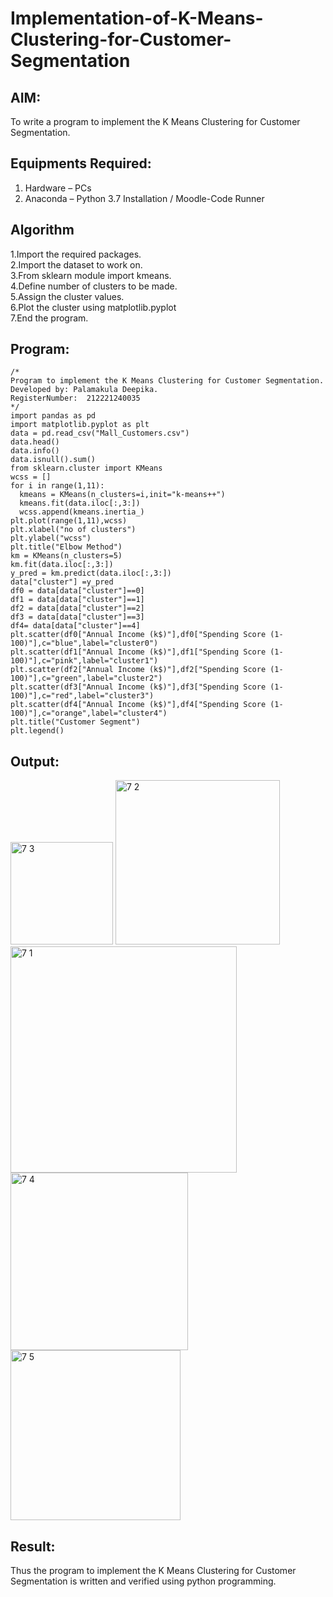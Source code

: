 # Implementation-of-K-Means-Clustering-for-Customer-Segmentation

## AIM:
To write a program to implement the K Means Clustering for Customer Segmentation.

## Equipments Required:
1. Hardware – PCs
2. Anaconda – Python 3.7 Installation / Moodle-Code Runner

## Algorithm
1.Import the required packages. <br>2.Import the dataset to work on. <br>3.From sklearn module import kmeans. <br>4.Define number of clusters to be made. <br>5.Assign the cluster values.<br> 6.Plot the cluster using matplotlib.pyplot <br>7.End the program.

## Program:
```
/*
Program to implement the K Means Clustering for Customer Segmentation.
Developed by: Palamakula Deepika.
RegisterNumber:  212221240035
*/
import pandas as pd
import matplotlib.pyplot as plt
data = pd.read_csv("Mall_Customers.csv")
data.head()
data.info()
data.isnull().sum()
from sklearn.cluster import KMeans
wcss = []
for i in range(1,11):
  kmeans = KMeans(n_clusters=i,init="k-means++")
  kmeans.fit(data.iloc[:,3:])
  wcss.append(kmeans.inertia_)
plt.plot(range(1,11),wcss)
plt.xlabel("no of clusters")
plt.ylabel("wcss")
plt.title("Elbow Method")
km = KMeans(n_clusters=5)
km.fit(data.iloc[:,3:])
y_pred = km.predict(data.iloc[:,3:])
data["cluster"] =y_pred
df0 = data[data["cluster"]==0]
df1 = data[data["cluster"]==1]
df2 = data[data["cluster"]==2]
df3 = data[data["cluster"]==3]
df4= data[data["cluster"]==4]
plt.scatter(df0["Annual Income (k$)"],df0["Spending Score (1-100)"],c="blue",label="cluster0")
plt.scatter(df1["Annual Income (k$)"],df1["Spending Score (1-100)"],c="pink",label="cluster1")
plt.scatter(df2["Annual Income (k$)"],df2["Spending Score (1-100)"],c="green",label="cluster2")
plt.scatter(df3["Annual Income (k$)"],df3["Spending Score (1-100)"],c="red",label="cluster3")
plt.scatter(df4["Annual Income (k$)"],df4["Spending Score (1-100)"],c="orange",label="cluster4")
plt.title("Customer Segment")
plt.legend()
```

## Output:

<img width="164" alt="7 3" src="https://user-images.githubusercontent.com/94154679/173923159-4420580e-dad1-4b38-b096-83cbef65c2a2.png">

<img width="263" alt="7 2" src="https://user-images.githubusercontent.com/94154679/173923164-0cdb0c79-3855-4e79-8a8f-e11e820e08d3.png">


<img width="362" alt="7 1" src="https://user-images.githubusercontent.com/94154679/173923171-41f58068-7ca6-407c-8e13-c69aef15a65d.png">

<img width="284" alt="7 4" src="https://user-images.githubusercontent.com/94154679/173923157-e868a223-04ef-4d72-b29d-9eb02d27327b.png">


<img width="272" alt="7 5" src="https://user-images.githubusercontent.com/94154679/173923153-e52d5134-7708-4459-b66d-328ade567e6b.png">

## Result:
Thus the program to implement the K Means Clustering for Customer Segmentation is written and verified using python programming.
